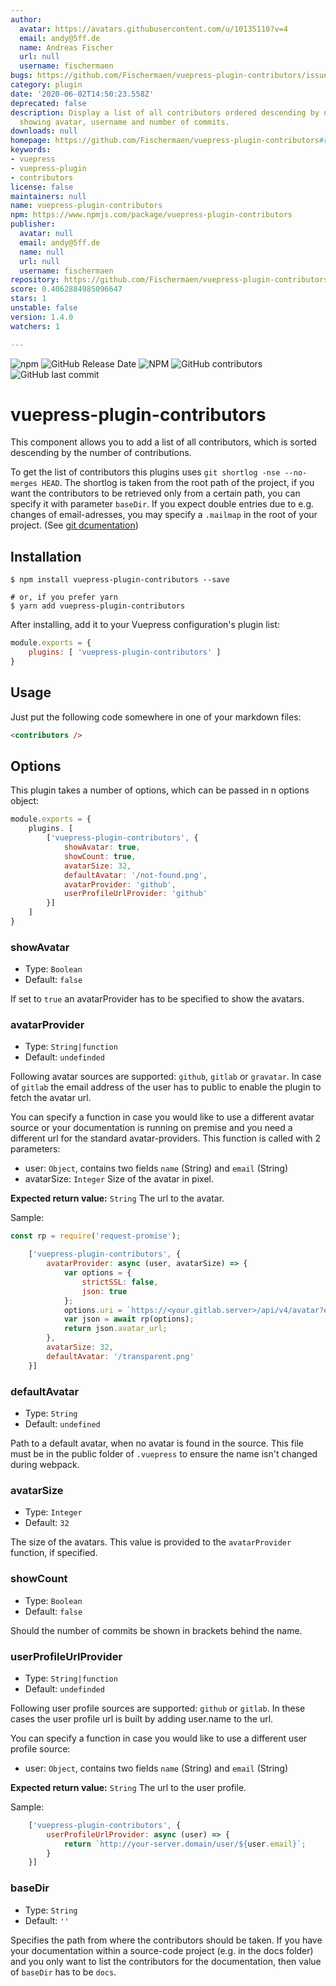 ```yaml
---
author:
  avatar: https://avatars.githubusercontent.com/u/10135110?v=4
  email: andy@5ff.de
  name: Andreas Fischer
  url: null
  username: fischermaen
bugs: https://github.com/Fischermaen/vuepress-plugin-contributors/issues
category: plugin
date: '2020-06-02T14:50:23.558Z'
deprecated: false
description: Display a list of all contributors ordered descending by number of contributions,
  showing avatar, username and number of commits.
downloads: null
homepage: https://github.com/Fischermaen/vuepress-plugin-contributors#readme
keywords:
- vuepress
- vuepress-plugin
- contributors
license: false
maintainers: null
name: vuepress-plugin-contributors
npm: https://www.npmjs.com/package/vuepress-plugin-contributors
publisher:
  avatar: null
  email: andy@5ff.de
  name: null
  url: null
  username: fischermaen
repository: https://github.com/Fischermaen/vuepress-plugin-contributors
score: 0.4062884985096647
stars: 1
unstable: false
version: 1.4.0
watchers: 1

---
```


![npm](https://img.shields.io/npm/v/vuepress-plugin-contributors) ![GitHub Release Date](https://img.shields.io/github/release-date/Fischermaen/vuepress-plugin-contributors) ![NPM](https://img.shields.io/npm/l/vuepress-plugin-contributors)  ![GitHub contributors](https://img.shields.io/github/contributors/Fischermaen/vuepress-plugin-contributors)  ![GitHub last commit](https://img.shields.io/github/last-commit/Fischermaen/vuepress-plugin-contributors)

# vuepress-plugin-contributors
This component allows you to add a list of all contributors, which is sorted descending by the number of contributions.

To get the list of contributors this plugins uses `git shortlog -nse --no-merges HEAD`. The shortlog is taken from the root path of the project, if you want the contributors to be retrieved only from a certain path, you can specify it with parameter `baseDir`. If you expect double entries due to e.g. changes of email-adresses, you may specify a `.mailmap` in the root of your project. (See [git dcumentation](https://git-scm.com/docs/git-shortlog))

## Installation
```shell
$ npm install vuepress-plugin-contributors --save

# or, if you prefer yarn
$ yarn add vuepress-plugin-contributors
```

After installing, add it to your Vuepress configuration's plugin list:

```js
module.exports = {
    plugins: [ 'vuepress-plugin-contributors' ]
}
```

## Usage

Just put the following code somewhere in one of your markdown files: 

```markdown
<contributors />
```

## Options

This plugin takes a number of options, which can be passed in n options object:

```js
module.exports = {
    plugins. [
        ['vuepress-plugin-contributors', {
            showAvatar: true,
            showCount: true,
            avatarSize: 32,
            defaultAvatar: '/not-found.png', 
            avatarProvider: 'github',
            userProfileUrlProvider: 'github'
        }]
    ]
}
```

### showAvatar

- Type: `Boolean`
- Default: `false`

If set to `true` an avatarProvider has to be specified to show the avatars.

### avatarProvider

- Type: `String|function`
- Default: `undefinded`

Following avatar sources are supported: `github`, `gitlab` or `gravatar`. In case of `gitlab` the email address of the user has to public to enable the plugin to fetch the avatar url.

You can specify a function in case you would like to use a different avatar source or your documentation is running on premise and you need a different url for the standard avatar-providers. This function is called with 2 parameters:

- user: `Object`, contains two fields `name` (String) and `email` (String)
- avatarSize: `Integer` Size of the avatar in pixel.

**Expected return value:** `String` The url to the avatar.

Sample:

```js
const rp = require('request-promise');

    ['vuepress-plugin-contributors', {
        avatarProvider: async (user, avatarSize) => {
            var options = {
                strictSSL: false,
                json: true
            };
            options.uri = `https://<your.gitlab.server>/api/v4/avatar?email=${user.email}&size=${avatarSize}`;
            var json = await rp(options);
            return json.avatar_url;
        },
        avatarSize: 32,
        defaultAvatar: '/transparent.png'
    }]
```

### defaultAvatar

- Type: `String`
- Default: `undefined`

Path to a default avatar, when no avatar is found in the source. This file must be in the public folder of `.vuepress` to ensure the name isn't changed during webpack.

### avatarSize

- Type: `Integer`
- Default: `32`

The size of the avatars. This value is provided to the `avatarProvider` function, if specified.

### showCount

- Type: `Boolean`
- Default: `false`

Should the number of commits be shown in brackets behind the name.

### userProfileUrlProvider

- Type: `String|function`
- Default: `undefinded`

Following user profile sources are supported: `github` or `gitlab`. In these cases the user profile url is built by adding user.name to the url.

You can specify a function in case you would like to use a different user profile source:

- user: `Object`, contains two fields `name` (String) and `email` (String)

**Expected return value:** `String` The url to the user profile.

Sample:

```js
    ['vuepress-plugin-contributors', {
        userProfileUrlProvider: async (user) => {
            return `http://your-server.domain/user/${user.email}`;
        }
    }]
```

### baseDir

- Type: `String`
- Default: `''`

Specifies the path from where the contributors should be taken. If you have your documentation within a source-code project (e.g. in the docs folder) and you only want to list the contributors for the documentation, then value of `baseDir` has to be `docs`. 